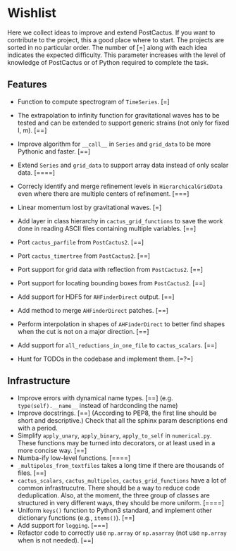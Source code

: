 # Wishlist

Here we collect ideas to improve and extend PostCactus. If you want to
contribute to the project, this a good place where to start. The projects are
sorted in no particular order. The number of [=] along with each idea indicates
the expected difficulty. This parameter increases with the level of knowledge of
PostCactus or of Python required to complete the task.

## Features

* Function to compute spectrogram of `TimeSeries`. [=]
* The extrapolation to infinity function for gravitational waves has to be tested
  and can be extended to support generic strains (not only for fixed l, m). [==]
* Improve algorithm for `__call__` in `Series` and `grid_data` to be more
  Pythonic and faster. [==]
* Extend `Series` and `grid_data` to support array data instead of only scalar
  data. [====]
* Correcly identify and merge refinement levels in `HierarchicalGridData` even
  where there are multiple centers of refinement. [===]
* Linear momentum lost by gravitational waves. [=]

* Add layer in class hierarchy in `cactus_grid_functions` to save the work done in
  reading ASCII files containing multiple variables. [==]
* Port `cactus_parfile` from `PostCactus2`. [==]
* Port `cactus_timertree` from `PostCactus2`. [==]
* Port support for grid data with reflection from `PostCactus2`. [==]
* Port support for locating bounding boxes from `PostCactus2`. [==]
* Add support for HDF5 for `AHFinderDirect` output. [==]
* Add method to merge `AHFinderDirect` patches. [==]
* Perform interpolation in shapes of `AHFinderDirect` to better find shapes when
  the cut is not on a major direction. [==]

* Add support for `all_reductions_in_one_file` to `cactus_scalars`. [==]

* Hunt for TODOs in the codebase and implement them. [=?=]

## Infrastructure

* Improve errors with dynamical name types. [==] (e.g. `type(self).__name__`
  instead of hardconding the name)
* Improve docstrings.  [==]
  (According to PEP8, the first line should be short and descriptive.)
  Check that all the sphinx param descriptions end with a period.
* Simplify `apply_unary`, `apply_binary`, `apply_to_self` in `numerical.py`.
  These functions may be turned into decorators, or at least used in a more
  concise way. [==]
* Numba-ify low-level functions. [====]
* `_multipoles_from_textfiles` takes a long time if there are thousands of
  files. [==]
* `cactus_scalars`, `cactus_multipoles`, `cactus_grid_functions` have a lot of
  common infrastrucutre. There should be a way to reduce code deduplication.
  Also, at the moment, the three group of classes are structured in very
  different ways, they should be more uniform. [====]
* Uniform `keys()` function to Python3 standard, and implement other dictionary
  functions (e.g., `items()`). [==]
* Add support for `logging`. [===]
* Refactor code to correctly use `np.array` or `np.asarray` (not use `np.array`
  when is not needed). [==]
